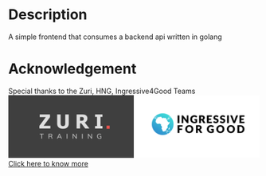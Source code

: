 # Description
A simple frontend that consumes a backend api written in golang
# Acknowledgement
Special thanks to the Zuri, HNG, Ingressive4Good Teams
![Screenshot](./images/zuri.png)
[Click here to know more](https://internship.zuri.team/)



